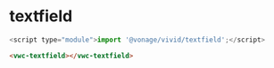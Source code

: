 # textfield

```js
<script type="module">import '@vonage/vivid/textfield';</script>
```

```html preview
<vwc-textfield></vwc-textfield>
```
